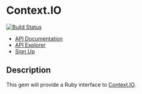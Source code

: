 # Context.IO
[![Build Status](https://semaphoreci.com/api/v1/dane/ruby-contextio/branches/master/shields_badge.svg)](https://semaphoreci.com/dane/ruby-contextio)

* [API Documentation](http://context.io/docs/)
* [API Explorer](https://console.context.io/)
* [Sign Up](http://context.io)


## Description

This gem will provide a Ruby interface to [Context.IO](http://context.io).
